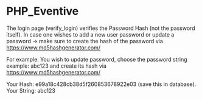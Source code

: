 # PHP_Eventive

The login page (verify_login) verifies the Password Hash (not the password itself).
In case one wishes to add a new user password or update a password -> make sure to create the hash of the password via https://www.md5hashgenerator.com/

For example: You wish to update password, choose the password string example: abc123 and create its hash via https://www.md5hashgenerator.com/

Your Hash: e99a18c428cb38d5f260853678922e03 (save this in database).
Your String: abc123 

